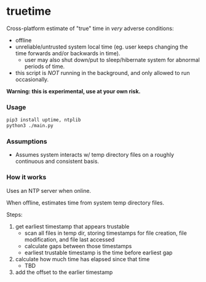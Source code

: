 # truetime
Cross-platform estimate of "true" time in _very_ adverse conditions:
- offline
- unreliable/untrusted system local time (eg. user keeps changing the time forwards and/or backwards in time).
  - user may also shut down/put to sleep/hibernate system for abnormal periods of time.
- this script is _NOT_ running in the background, and only allowed to run occasionally.

**Warning: this is experimental, use at your own risk.**

### Usage
```bash
pip3 install uptime, ntplib
python3 ./main.py
```

### Assumptions
- Assumes system interacts w/ temp directory files on a roughly continuous and consistent basis.

### How it works

Uses an NTP server when online.

When offline, estimates time from system temp directory files.



Steps:
1. get earliest timestamp that appears trustable
    - scan all files in temp dir, storing timestamps for file creation, file modification, and file last accessed
    - calculate gaps between those timestamps
    - earliest trustable timestamp is the time before earliest gap
2. calculate how much time has elapsed since that time
    - TBD
3. add the offset to the earlier timestamp
